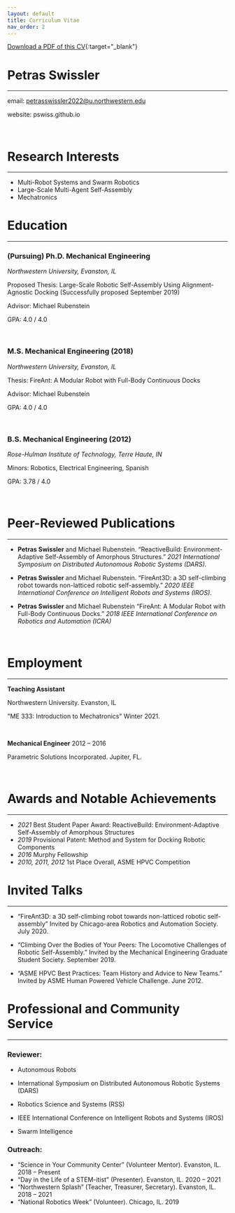 ```yaml
---
layout: default
title: Curriculum Vitae
nav_order: 2
---
```


[Download a PDF of this CV](https://github.com/pswiss/pswiss.github.io/raw/main/assets/pdfs/Swissler_CV_20210530.pdf){:target="_blank"}

# Petras Swissler
----
email: petrasswissler2022@u.northwestern.edu

website: pswiss.github.io

&nbsp;

# Research Interests
----
- Multi-Robot Systems and Swarm Robotics
- Large-Scale Multi-Agent Self-Assembly
- Mechatronics

# Education
----
### (Pursuing) Ph.D. Mechanical Engineering

_Northwestern University, Evanston, IL_

Proposed Thesis: Large-Scale Robotic Self-Assembly Using Alignment-Agnostic Docking (Successfully proposed September 2019)

Advisor: Michael Rubenstein

GPA: 4.0 / 4.0

&nbsp;


### M.S. Mechanical Engineering (2018)

_Northwestern University, Evanston, IL_

Thesis: FireAnt: A Modular Robot with Full-Body Continuous Docks

Advisor: Michael Rubenstein

GPA: 4.0 / 4.0

&nbsp;

### B.S. Mechanical Engineering (2012)

_Rose-Hulman Institute of Technology, Terre Haute, IN_

Minors: Robotics, Electrical Engineering, Spanish	

GPA: 3.78 / 4.0

&nbsp;
&nbsp;

# Peer-Reviewed Publications 
----
- **Petras Swissler** and  Michael Rubenstein. “ReactiveBuild: Environment-Adaptive Self-Assembly of Amorphous Structures.” _2021 International Symposium on Distributed Autonomous Robotic Systems (DARS)._

- **Petras Swissler** and Michael Rubenstein. “FireAnt3D: a 3D self-climbing robot towards non-latticed robotic self-assembly.” _2020 IEEE International Conference on Intelligent Robots and Systems (IROS)._

- **Petras Swissler** and Michael Rubenstein “FireAnt: A Modular Robot with Full-Body Continuous Docks.” _2018 IEEE International Conference on Robotics and Automation (ICRA)_

&nbsp;
&nbsp;

# Employment
----
**Teaching Assistant**

Northwestern University. Evanston, IL

"ME 333: Introduction to Mechatronics" Winter 2021.

&nbsp;

**Mechanical Engineer** 2012 – 2016 

Parametric Solutions Incorporated. Jupiter, FL.

&nbsp;
&nbsp;

# Awards and Notable Achievements
----
- _2021_ Best Student Paper Award: ReactiveBuild: Environment-Adaptive Self-Assembly of Amorphous Structures
- _2019_ Provisional Patent: Method and System for Docking Robotic Components 
- _2016_ Murphy Fellowship
- _2010, 2011, 2012_ 1st Place Overall, ASME HPVC Competition				         

# Invited Talks
----
- “FireAnt3D: a 3D self-climbing robot towards non-latticed robotic self-assembly” Invited by Chicago-area Robotics and Automation Society. July 2020.

- “Climbing Over the Bodies of Your Peers: The Locomotive Challenges of Robotic Self-Assembly.” Invited by the Mechanical Engineering Graduate Student Society. September 2019.

- “ASME HPVC Best Practices: Team History and Advice to New Teams.” Invited by ASME Human Powered Vehicle Challenge. June 2012.

# Professional and Community Service
----
### Reviewer:

- Autonomous Robots

- International Symposium on Distributed Autonomous Robotic Systems (DARS)

- Robotics Science and Systems (RSS)

- IEEE International Conference on Intelligent Robots and Systems (IROS)

- Swarm Intelligence

### Outreach:

- “Science in Your Community Center” (Volunteer Mentor). Evanston, IL. 2018 – Present 
- “Day in the Life of a STEM-itist” (Presenter). Evanston, IL. 2020 – 2021
- “Northwestern Splash” (Teacher, Treasurer, Secretary). Evanston, IL. 2018 – 2021
- “National Robotics Week” (Volunteer). Chicago, IL. 2019
